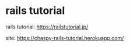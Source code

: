 # rails tutorial

rails tutorial: https://railstutorial.jp/

site: https://chaspy-rails-tutorial.herokuapp.com/
